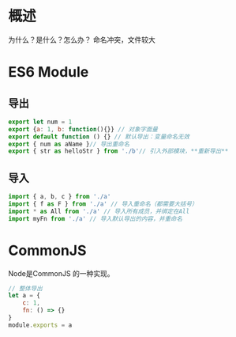 # 概述
为什么？是什么？怎么办？
命名冲突，文件较大
# ES6 Module
## 导出
``` javascript
export let num = 1
export {a: 1, b: function(){}} // 对象字面量
export default function () {} // 默认导出：变量命名无效
export { num as aName }// 导出重命名
export { str as helloStr } from './b'// 引入外部模块，**重新导出**
```
## 导入
```javascript
import { a, b, c } from './a'
import { f as F } from './a' // 导入重命名（都需要大括号）
import * as All from './a' // 导入所有成员，并绑定在All
import myFn from './a' // 导入默认导出的内容，并重命名
```
# CommonJS
Node是CommonJS 的一种实现。
```JavaScript
// 整体导出
let a = {
	c: 1,
	fn: () => {}
}
module.exports = a
```